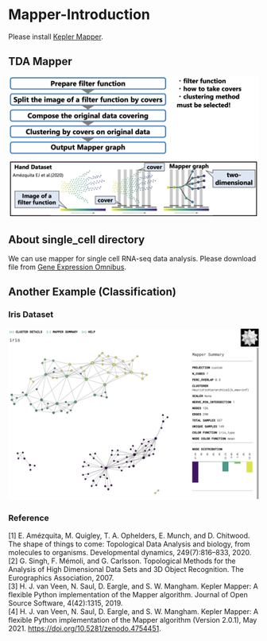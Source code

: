 # Mapper-Introduction
Please install [Kepler Mapper](https://kepler-mapper.scikit-tda.org/en/latest/).

## TDA Mapper
![Mapper](image/mapper.png)

## About single_cell directory
We can use mapper for single cell RNA-seq data analysis. Please download file from [Gene Expression Omnibus](https://www.ncbi.nlm.nih.gov/geo/).

## Another Example (Classification)
### Iris Dataset
![iris](image/iris.png)


### Reference
[1] E. Amézquita, M. Quigley, T. A. Ophelders, E. Munch, and D. Chitwood. The shape of things to come: Topological Data Analysis and biology, from molecules to organisms. Developmental dynamics, 249(7):816–833, 2020.  
[2] G. Singh, F. Mémoli, and G. Carlsson. Topological Methods for the Analysis of High Dimensional Data Sets and 3D Object Recognition. The Eurographics Association, 2007.  
[3] H. J. van Veen, N. Saul, D. Eargle, and S. W. Mangham. Kepler Mapper: A flexible Python implementation of the Mapper algorithm. Journal of Open Source Software, 4(42):1315, 2019.  
[4] H. J. van Veen, N. Saul, D. Eargle, and S. W. Mangham. Kepler Mapper: A flexible Python implementation of the Mapper algorithm (Version 2.0.1), May 2021. https://doi.org/10.5281/zenodo.4754451.
